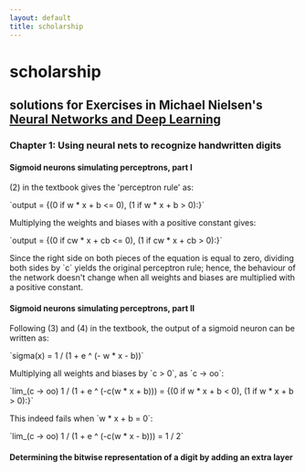 ```yaml
---
layout: default
title: scholarship
---
```


# scholarship

## solutions for Exercises in Michael Nielsen's [Neural Networks and Deep Learning](http://neuralnetworksanddeeplearning.com/)

### Chapter 1: Using neural nets to recognize handwritten digits</h3>
      
#### Sigmoid neurons simulating perceptrons, part I
      
(2) in the textbook gives the 'perceptron rule' as:

<p>
`output = {(0 if w * x + b <= 0), (1 if w * x + b > 0):}`
</p>

Multiplying the weights and biases with a positive constant gives:

<p>
`output = {(0 if cw * x + cb <= 0), (1 if cw * x + cb > 0):}`
</p>

<p>
Since the right side on both pieces of the equation is equal to zero, dividing both sides by `c` yields the original perceptron rule; hence, the behaviour of the network doesn't change when all weights and biases are multiplied with a positive constant.
</p>

#### Sigmoid neurons simulating perceptrons, part II 

Following (3) and (4) in the textbook, the output of a sigmoid neuron can be written as:

<p>
`sigma(x) = 1 / (1 + e ^ (- w * x - b))`
</p>

<p>
Multiplying all weights and biases by `c > 0`, as `c -> oo`:
</p>

<p>
`lim_(c -> oo) 1 / (1 + e ^ (-c(w * x + b))) = {(0 if w * x + b < 0), (1 if w * x + b > 0):}`
</p>

<p>
This indeed fails when `w * x + b = 0`:
</p>

<p>
`lim_(c -> oo) 1 / (1 + e ^ (-c(w * x - b))) = 1 / 2`
</p>

#### Determining the bitwise representation of a digit by adding an extra layer

<script type="text/javascript" async
  src="https://cdn.mathjax.org/mathjax/latest/MathJax.js?config=TeX-MML-AM_CHTML">
</script>

<script>
$(document).ready(function() {
  $('h1').wrap("<div class="row"><div class="col-md-12"><div class="page-header"></div></div></div>")
  $('h2').wrap("<div class='page-header'></div>");
});
</script>

